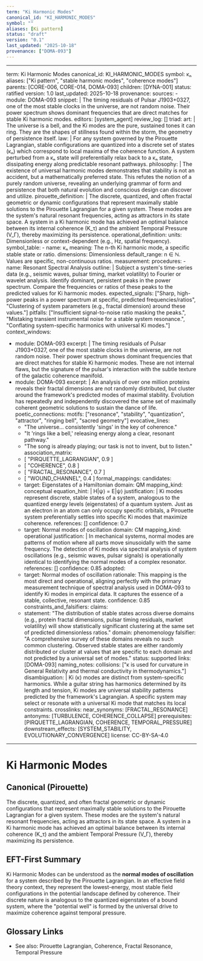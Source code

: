 ```yaml
---
term: "Ki Harmonic Modes"
canonical_id: "KI_HARMONIC_MODES"
symbol: ""
aliases: [Ki pattern]
status: "draft"
version: "0.1"
last_updated: "2025-10-18"
provenance: ["DOMA-093"]
---
```


---
term: Ki Harmonic Modes
canonical_id: KI_HARMONIC_MODES
symbol: κₙ
aliases: ["Ki pattern", "stable harmonic modes", "coherence modes"]
parents: [CORE-006, CORE-014, DOMA-093]
children: [DYNA-001]
status: ratified
version: 1.0
last_updated: 2025-10-18
provenance:
  sources:
    - module: DOMA-093
      snippet: |
        The timing residuals of Pulsar J1903+0327, one of the most stable clocks in the universe, are not random noise. Their power spectrum shows dominant frequencies that are direct matches for stable Ki harmonic modes.
  editors: [system_agent]
  review_log: []
triad:
  art: |
    The universe is a bell, and the Ki modes are the pure, sustained tones it can ring. They are the shapes of stillness found within the storm, the geometry of persistence itself.
  law: |
    For any system governed by the Pirouette Lagrangian, stable configurations are quantized into a discrete set of states (κₙ) which correspond to local maxima of the coherence function. A system perturbed from a κₙ state will preferentially relax back to a κₙ state, dissipating energy along predictable resonant pathways.
  philosophy: |
    The existence of universal harmonic modes demonstrates that stability is not an accident, but a mathematically preferred state. This refutes the notion of a purely random universe, revealing an underlying grammar of form and persistence that both natural evolution and conscious design can discover and utilize.
pirouette_definition: |
  The discrete, quantized, and often fractal geometric or dynamic configurations that represent maximally stable solutions to the Pirouette Lagrangian for a given system. These modes are the system's natural resonant frequencies, acting as attractors in its state space. A system in a Ki harmonic mode has achieved an optimal balance between its internal coherence (K_τ) and the ambient Temporal Pressure (V_Γ), thereby maximizing its persistence.
operational_definition:
  units: Dimensionless or context-dependent (e.g., Hz, spatial frequency).
  symbol_table:
    - name: κₙ
      meaning: The n-th Ki harmonic mode, a specific stable state or ratio.
      dimensions: Dimensionless
      default_range: n ∈ ℕ. Values are specific, non-continuous ratios.
  measurement:
    procedures:
      - name: Resonant Spectral Analysis
        outline: |
          Subject a system's time-series data (e.g., seismic waves, pulsar timing, market volatility) to Fourier or wavelet analysis. Identify dominant, persistent peaks in the power spectrum. Compare the frequencies or ratios of these peaks to the predicted values for Ki harmonic modes.
        expected_signals: ["Sharp, high-power peaks in a power spectrum at specific, predicted frequencies/ratios", "Clustering of system parameters (e.g., fractal dimension) around these values."]
        pitfalls: ["Insufficient signal-to-noise ratio masking the peaks.", "Mistaking transient instrumental noise for a stable system resonance.", "Conflating system-specific harmonics with universal Ki modes."]
context_windows:
  - module: DOMA-093
    excerpt: |
      The timing residuals of Pulsar J1903+0327, one of the most stable clocks in the universe, are not random noise. Their power spectrum shows dominant frequencies that are direct matches for stable Ki harmonic modes. These are not internal flaws, but the signature of the pulsar's interaction with the subtle texture of the galactic coherence manifold.
  - module: DOMA-093
    excerpt: |
      An analysis of over one million proteins reveals their fractal dimensions are not randomly distributed, but cluster around the framework's predicted modes of maximal stability. Evolution has repeatedly and independently discovered the same set of maximally coherent geometric solutions to sustain the dance of life.
poetic_connections:
  motifs: ["resonance", "stability", "quantization", "attractor", "ringing bell", "sacred geometry"]
  evocative_lines:
    - "The universe... consistently 'sings' in the key of coherence."
    - "It 'rings like a bell,' releasing energy along a clear, resonant pathway."
    - "The song is already playing; our task is not to invent, but to listen."
  association_matrix:
    - [ "PIRQUETTE_LAGRANGIAN", 0.9 ]
    - [ "COHERENCE", 0.8 ]
    - [ "FRACTAL_RESONANCE", 0.7 ]
    - [ "WOUND_CHANNEL", 0.4 ]
formal_mappings:
  candidates:
    - target: Eigenstates of a Hamiltonian
      domain: QM
      mapping_kind: conceptual
      equation_hint: |
        H|ψ⟩ = E|ψ⟩
      justification: |
        Ki modes represent discrete, stable states of a system, analogous to the quantized energy levels (eigenstates) of a quantum system. Just as an electron in an atom can only occupy specific orbitals, a Pirouette system preferentially settles into specific Ki modes that maximize coherence.
      references: []
      confidence: 0.7
    - target: Normal modes of oscillation
      domain: CM
      mapping_kind: operational
      justification: |
        In mechanical systems, normal modes are patterns of motion where all parts move sinusoidally with the same frequency. The detection of Ki modes via spectral analysis of system oscillations (e.g., seismic waves, pulsar signals) is operationally identical to identifying the normal modes of a complex resonator.
      references: []
      confidence: 0.85
  adopted:
    - target: Normal modes of oscillation
      rationale: This mapping is the most direct and operational, aligning perfectly with the primary measurement technique of spectral analysis used in DOMA-093 to identify Ki modes in empirical data. It captures the essence of a stable, collective, resonant state.
      confidence: 0.85
constraints_and_falsifiers:
  claims:
    - statement: "The distribution of stable states across diverse domains (e.g., protein fractal dimensions, pulsar timing residuals, market volatility) will show statistically significant clustering at the same set of predicted dimensionless ratios."
      domain: phenomenology
      falsifier: "A comprehensive survey of these domains reveals no such common clustering. Observed stable states are either randomly distributed or cluster at values that are specific to each domain and not predicted by a universal set of modes."
      status: supported
      links: [DOMA-093]
naming_notes:
  collisions: ["κ is used for curvature in General Relativity and thermal conductivity in thermodynamics."]
  disambiguation: |
    Ki (κ) modes are distinct from system-specific harmonics. While a guitar string has harmonics determined by its length and tension, Ki modes are universal stability patterns predicted by the framework's Lagrangian. A specific system may select or resonate with a universal Ki mode that matches its local constraints.
crosslinks:
  near_synonyms: [FRACTAL_RESONANCE]
  antonyms: [TURBULENCE, COHERENCE_COLLAPSE]
  prerequisites: [PIRQUETTE_LAGRANGIAN, COHERENCE, TEMPORAL_PRESSURE]
  downstream_effects: [SYSTEM_STABILITY, EVOLUTIONARY_CONVERGENCE]
license: CC-BY-SA-4.0
---

# Ki Harmonic Modes

## Canonical (Pirouette)
The discrete, quantized, and often fractal geometric or dynamic configurations that represent maximally stable solutions to the Pirouette Lagrangian for a given system. These modes are the system's natural resonant frequencies, acting as attractors in its state space. A system in a Ki harmonic mode has achieved an optimal balance between its internal coherence (K_τ) and the ambient Temporal Pressure (V_Γ), thereby maximizing its persistence.

## EFT-First Summary
Ki Harmonic Modes can be understood as the **normal modes of oscillation** for a system described by the Pirouette Lagrangian. In an effective field theory context, they represent the lowest-energy, most stable field configurations in the potential landscape defined by coherence. Their discrete nature is analogous to the quantized eigenstates of a bound system, where the "potential well" is formed by the universal drive to maximize coherence against temporal pressure.

## Glossary Links
- See also: Pirouette Lagrangian, Coherence, Fractal Resonance, Temporal Pressure
